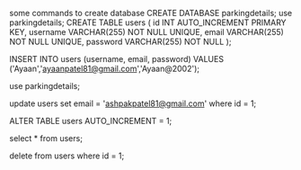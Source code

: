 some commands to create database
CREATE DATABASE parkingdetails;
use parkingdetails;
CREATE TABLE users (
   id INT AUTO_INCREMENT PRIMARY KEY,
   username VARCHAR(255) NOT NULL UNIQUE,
   email VARCHAR(255) NOT NULL UNIQUE,
   password VARCHAR(255) NOT NULL
);

INSERT INTO users (username, email, password) 
VALUES ('Ayaan','ayaanpatel81@gmail.com','Ayaan@2002');

use parkingdetails;

update users set email = 'ashpakpatel81@gmail.com' where id = 1;

ALTER TABLE users AUTO_INCREMENT = 1;

select * from users;

delete from users where id = 1;
